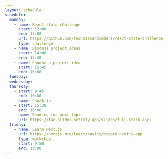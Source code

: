 ```yaml
---
layout: schedule
schedule:
  monday:
    - name: React state challenge
      start: 12:00
      end: 13:00
      url: https://github.com/foundersandcoders/react-state-challenge
      type: challenge
    - name: Discuss project ideas
      start: 14:00
      end: 15:30
    - name: Choose a project idea
      start: 15:45
      end: 16:00
  tuesday:
  wednesday:
  thursday:
    - start: 9:45
      end: 10:00
      name: Check-in
    - start: 15:30
      end: 16:00
      name: Reading for next topic
      url: https://fac-slides.netlify.app/slides/full-stack-app/
  friday:
    - name: Learn Next.js
      url: https://nextjs.org/learn/basics/create-nextjs-app
      type: workshop
      start: 9:50
      end: 18:00
---
```

